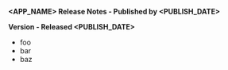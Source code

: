 **<APP_NAME> Release Notes - Published by <PUBLISHER> <PUBLISH_DATE>**


**Version <VERSION> - Released <PUBLISH_DATE>**

* foo
* bar
* baz